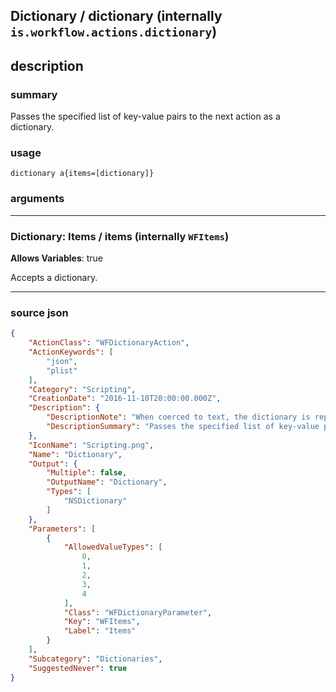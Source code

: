 
## Dictionary / dictionary (internally `is.workflow.actions.dictionary`)


## description

### summary

Passes the specified list of key-value pairs to the next action as a dictionary.


### usage
```
dictionary a{items=[dictionary]}
```

### arguments

---

### Dictionary: Items / items (internally `WFItems`)
**Allows Variables**: true



Accepts a dictionary.

---

### source json

```json
{
	"ActionClass": "WFDictionaryAction",
	"ActionKeywords": [
		"json",
		"plist"
	],
	"Category": "Scripting",
	"CreationDate": "2016-11-10T20:00:00.000Z",
	"Description": {
		"DescriptionNote": "When coerced to text, the dictionary is represented as JSON.",
		"DescriptionSummary": "Passes the specified list of key-value pairs to the next action as a dictionary."
	},
	"IconName": "Scripting.png",
	"Name": "Dictionary",
	"Output": {
		"Multiple": false,
		"OutputName": "Dictionary",
		"Types": [
			"NSDictionary"
		]
	},
	"Parameters": [
		{
			"AllowedValueTypes": [
				0,
				1,
				2,
				3,
				4
			],
			"Class": "WFDictionaryParameter",
			"Key": "WFItems",
			"Label": "Items"
		}
	],
	"Subcategory": "Dictionaries",
	"SuggestedNever": true
}
```
